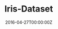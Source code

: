 ---
title: Iris-Dataset
summary: Implementing a machine learning classification and regression model on the dataset
tags:
- Python
- Data Science
- Data Analysis
- Machine Learning
- Deep Learning
date: "2016-04-27T00:00:00Z"

# Optional external URL for project (replaces project detail page).
external\_link: https://github.com/prashantsingh97/Iris-Dataset

image:
  caption: Photo By GIS Geography
  focal\_point: Smart
---